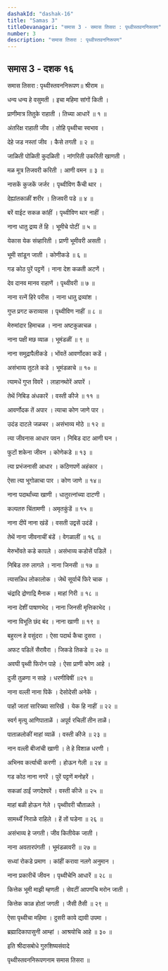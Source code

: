 ```yaml
---
dashakId: "dashak-16"
title: "Samas 3"
titleDevanagari: "समास 3 - समास तिसरा : पृथ्वीस्तवननिरूपण"
number: 3
description: "समास तिसरा : पृथ्वीस्तवननिरूपण"
---
```


## समास 3 - दशक १६

समास तिसरा : पृथ्वीस्तवननिरूपण॥ श्रीराम ॥

धन्य धन्य हे वसुमती । इचा महिमा सांगों किती ।

प्राणीमात्र तितुके राहाती । तिच्या आधारें ॥ १ ॥

अंतरिक्ष राहाती जीव । तोहि पृथ्वीचा स्वभाव ।

देहे जड नस्तां जीव । कैसे तगती ॥ २ ॥

जाळिती पोळिती कुदळिती । नांगरिती उकरिती खाणती ।

मळ मूत्र तिजवरी करिती । आणी वमन ॥ ३ ॥

नासकें कुजकें जर्जर । पृथ्वीविण कैंची थार ।

देह्यांतकाळीं शरीर । तिजवरी पडे ॥ ४ ॥

बरें वाईट सकळ कांहीं । पृथ्वीविण थार नाहीं ।

नाना धातु द्रव्य तें हि । भूमीचे पोटीं ॥ ५ ॥

येकास येक संव्हारिती । प्राणी भूमीवरी असती ।

भूमी सांडून जाती । कोणीकडे ॥ ६ ॥

गड कोठ पुरें पट्टणें । नाना देश कळती अटणें ।

देव दानव मानव राहाणें । पृथ्वीवरी ॥ ७ ॥

नाना रत्नें हिरे परीस । नाना धातु द्रव्यांश ।

गुप्त प्रगट कराव्यास । पृथ्वीविण नाहीं ॥ ८ ॥

मेरुमांदार हिमाचळ । नाना अष्टकुळाचळ ।

नाना पक्षी मछ व्याळ । भूमंडळीं ॥ ९ ॥

नाना समुद्रापैलीकडे । भोंवतें आवर्णोदका कडें ।

असंभाव्य तुटले कडे । भूमंडळाचे ॥ १० ॥

त्यामधें गुप्त विवरें । लाहानथोरें अपारें ।

तेथें निबिड अंधकारें । वस्ती कीजे ॥ ११ ॥

आवर्णोदक तें अपार । त्याचा कोण जाणे पार ।

उदंड दाटले जळचर । असंभाव्य मोठे ॥ १२ ॥

त्या जीवनास आधार पवन । निबिड दाट आणी घन ।

फुटों शकेना जीवन । कोणेकडे ॥ १३ ॥

त्या प्रभंजनासी आधार । कठिणपणें अहंकार ।

ऐसा त्या भूगोळाचा पार । कोण जाणे ॥ १४॥

नाना पदार्थांच्या खाणी । धातुरत्नांच्या दाटणी ।

कल्पतरु चिंतामणी । अमृतकुंडें ॥ १५ ॥

नाना दीपें नाना खंडें । वसती उद्वसें उदंडें ।

तेथें नाना जीवनाचीं बंडें । वेगळालीं ॥ १६ ॥

मेरुभोंवते कडे कापले । असंभाव्य कडोसें पडिलें ।

निबिड तरु लागले । नाना जिनसी ॥ १७ ॥

त्यासन्निध लोकालोक । जेथें सूर्याचें फिरे चाक ।

चंद्रादि द्रोणाद्रि मैनाक । माहां गिरी ॥ १८ ॥

नाना देशीं पाषाणभेद । नाना जिनसी मृत्तिकाभेद ।

नाना विभूति छंद बंद । नाना खाणी ॥ १९ ॥

बहुरत्न हे वसुंदरा । ऐसा पदार्थ कैचा दुसरा ।

अफट पडिलें सैरावैरा । जिकडे तिकडे ॥ २० ॥

अवघी पृथ्वी फिरोन पाहे । ऐसा प्राणी कोण आहे ।

दुजी तुळणा न साहे । धरणीविषीं ॥२१ ॥

नाना वल्ली नाना पिकें । देसोदेसी अनेकें ।

पाहों जातां सारिख्या सारिखें । येक हि नाहीं ॥ २२ ॥

स्वर्ग मृत्यु आणिपाताळें । अपूर्व रचिलीं तीन ताळें।

पाताळलोकीं माहां व्याळें । वस्ती कीजे ॥ २३ ॥

नान वल्ली बीजांची खाणी । ते हे विशाळ धरणी ।

अभिनव कर्त्याची करणी । होऊन गेली ॥ २४ ॥

गड कोठ नाना नगरें । पुरें पट्टणें मनोहरें ।

सकळां ठाईं जगदेश्वरें । वस्ती कीजे ॥ २५ ॥

माहां बळी होऊन गेले । पृथ्वीवरी चौताळले ।

सामर्थ्यें निराळे राहिले । हें तों घडेना ॥ २६ ॥

असंभाव्य हे जगती। जीव कितीयेक जाती ।

नाना अवतारपंगती । भूमंडळावरी ॥ २७ ॥

सध्यां रोकडे प्रमाण । कांहीं करावा नलगे अनुमान ।

नाना प्रकारीचें जीवन । पृथ्वीचेनि आधारें ॥ २८ ॥

कित्तेक भूमी माझी म्हणती । सेवटीं आपणचि मरोन जाती ।

कित्तेक काळ होतां जगती । जैसी तैसी ॥ २९ ॥

ऐसा पृथ्वीचा महिमा । दुसरी काये द्यावी उपमा ।

ब्रह्मादिकापासुनी आम्हां । आश्रयोचि आहे ॥ ३० ॥

इति श्रीदासबोधे गुरुशिष्यसंवादे

पृथ्वीस्तवननिरूपणनाम समास तिसरा ॥